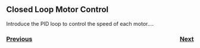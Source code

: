 ## <a name="code"></a>Closed Loop Motor Control
Introduce the PID loop to control the speed of each motor....


<h3><span style="float:left">
<a href="code4">Previous</a></span>
<span style="float:right">
<a href="code6">Next</a></span></h3>